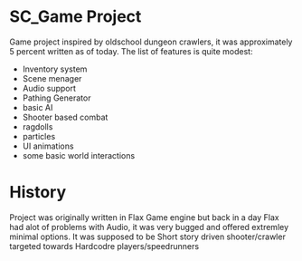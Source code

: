 # SC_Game Project
Game project inspired by oldschool dungeon crawlers, it was approximately 5 percent written as of today.
The list of features is quite modest:
- Inventory system
- Scene menager
- Audio support
- Pathing Generator
- basic AI
- Shooter based combat
- ragdolls
- particles
- UI animations
- some basic world interactions
  

# History
Project was originally written in Flax Game engine but back in a day Flax had alot of problems with Audio, it was very bugged and offered extremley minimal options.
It was supposed to be Short story driven shooter/crawler targeted towards Hardcodre players/speedrunners
